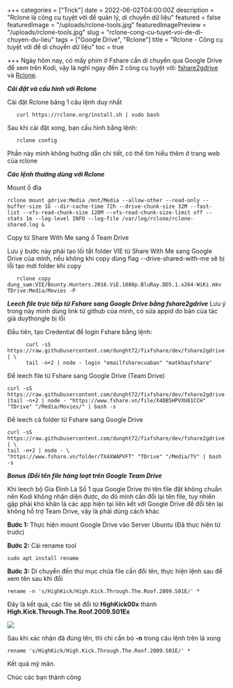 +++
categories = ["Trick"]
date = 2022-06-02T04:00:00Z
description = "Rclone là công cụ tuyệt vời để quản lý, di chuyển dữ liệu"
featured = false
featuredImage = "/uploads/rclone-tools.jpg"
featuredImagePreview = "/uploads/rclone-tools.jpg"
slug = "rclone-cong-cu-tuyet-voi-de-di-chuyen-du-lieu"
tags = ["Google Drive", "Rclone"]
title = "Rclone - Công cụ tuyệt vời để di chuyển dữ liệu"
toc = true

+++
Ngày hôm nay, có mấy phim ở Fshare cần di chuyển qua Google Drive để xem trên Kodi, vậy là nghĩ ngay đến 2 công cụ tuyệt vời: [fshare2gdrive](https://www.google.com/url?sa=t&rct=j&q=&esrc=s&source=web&cd=&cad=rja&uact=8&ved=2ahUKEwiWpazjqY74AhXEEIgKHQGuDqwQFnoECAQQAQ&url=https%3A%2F%2Fgithub.com%2Fduythongle%2Ffshare2gdrive&usg=AOvVaw2eyeEAzFjJO38qrhijBJgl) và [Rclone](https://rclone.org/).

**_Cài đặt và cấu hình với Rclone_**

Cài đặt Rclone băng 1 câu lệnh duy nhất



       curl https://rclone.org/install.sh | sudo bash

   Sau khi cài đặt xong, bạn cấu hình bằng lệnh:

       rclone config

   Phần này mình không hướng dẫn chi tiết, có thể tìm hiểu thêm ở trang web của rclone

**_Các lệnh thường dùng với Rclone_**

Mount ổ đĩa

    rclone mount gdrive:Media /mnt/Media --allow-other --read-only --			buffer-size 1G --dir-cache-time 72h --drive-chunk-size 32M --fast-			list --vfs-read-chunk-size 128M --vfs-read-chunk-size-limit off --			stats 1m --log-level INFO --log-file /var/log/rclone/rclone-				shared.log &

Copy từ Share With Me sang ổ Team Drive

Lưu ý bước này phải tạo lối tắt folder VIE từ Share With Me sang Google Drive của mình, nếu không khi copy dùng flag --drive-shared-with-me sẽ bị lỗi tạo mới folder khi copy

       rclone copy dung_swm:VIE/Bounty.Hunters.2016.ViE.1080p.BluRay.DD5.1.x264-WiKi.mkv TDrive:Media/Movies -P

**_Leech file trực tiếp từ Fshare sang Google Drive bằng fshare2gdrive_**
Lưu ý trong này mình dùng link từ github của mình, có sửa appid do bản của tác giả duythongle bị lỗi

Đầu tiên, tạo Credential để login Fshare bằng lệnh:

          curl -sS https://raw.githubusercontent.com/dunght72/fixfshare/dev/fshare2gdrive.js | \
          tail -n+2 | node - login "emailfsharecuaban" "matkhaufshare"

Để leech file từ Fshare sang Google Drive (Team Drive)

    curl -sS https://raw.githubusercontent.com/dunght72/fixfshare/dev/fshare2gdrive.js |tail -n+2 | node - "https://www.fshare.vn/file/X4DB5HPVXU61CCH" "TDrive" "/Media/Movies/" | bash -s

Để leech cả folder từ Fshare sang Google Drive

    curl -sS https://raw.githubusercontent.com/dunght72/fixfshare/dev/fshare2gdrive.js | \
    tail -n+2 | node - \
    "https://www.fshare.vn/folder/TX4XWAPVFT" "TDrive" "/Media/TV" | bash -s

**_Bonus (Đổi tên file hàng loạt trên Google Team Drive_**

Khi leech bộ Gia Đình Là Số 1 qua Google Drive thì tên file đặt không chuẩn nên Kodi không nhận diện được, do đó mình cần đổi lại tên file, tuy nhiên gặp phải khó khăn là các app hiện tại liên kết với Google Drive để đổi tên lại không hỗ trợ Team Drive, vậy là phải dùng cách khác

**Bước 1:** Thực hiện mount Google Drive vào Server Ubuntu (Đã thực hiện từ trước)

**Bước 2:** Cài rename tool

    sudo apt install rename

**Bước 3:** Di chuyển đến thư mục chứa file cần đổi tên, thực hiện lệnh sau để xem tên sau khi đổi

    rename -n 's/HighKick/High.Kick.Through.The.Roof.2009.S01E/' *

Đây là kết quả, các file sẽ đổi từ **HighKick00x** thành **High.Kick.Through.The.Roof.2009.S01Ex**

![](/uploads/bulk-rename-google-team-drive.jpg)

Sau khi xác nhận đã đúng tên, thì chỉ cần bỏ **-n** trong câu lệnh trên là xong

    rename 's/HighKick/High.Kick.Through.The.Roof.2009.S01E/' *

Kết quả mỹ mãn.

Chúc các bạn thành công